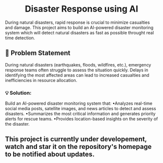 <h1 align="center" id="title">Disaster Response using AI</h1>
<p>During natural disasters, rapid response is crucial to minimize casualties and damage. This project aims to build an AI-powered disaster monitoring system which will detect natural disasters as fast as possible throught real time detection.</p>

<h2>📌 Problem Statement</h2>
<p>During natural disasters (earthquakes, floods, wildfires, etc.), emergency response teams often struggle to assess the situation quickly. Delays in identifying the most affected areas can lead to increased casualties and inefficiencies in resource allocation.</p>

<h3>💡 Solution:</h3>
Build an AI-powered disaster monitoring system that:
•Analyzes real-time social media posts, satellite images, and news articles to detect and assess disasters.
•Summarizes the most critical information and generates priority alerts for rescue teams.
•Provides location-based insights on the severity of the disaster.

## This project is currently under developement, watch and star it on the repository's homepage to be notified about updates.
